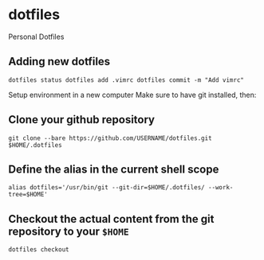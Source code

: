 # dotfiles
Personal Dotfiles

## Adding new dotfiles
`dotfiles status
dotfiles add .vimrc
dotfiles commit -m "Add vimrc"`

Setup environment in a new computer
Make sure to have git installed, then:
## Clone your github repository
`git clone --bare https://github.com/USERNAME/dotfiles.git $HOME/.dotfiles`
## Define the alias in the current shell scope
`alias dotfiles='/usr/bin/git --git-dir=$HOME/.dotfiles/ --work-tree=$HOME'`
## Checkout the actual content from the git repository to your `$HOME`
`dotfiles checkout`
